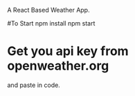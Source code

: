 A React Based Weather App.


#To Start 
npm install 
npm start

# Get you api key from openweather.org
and paste in code.


